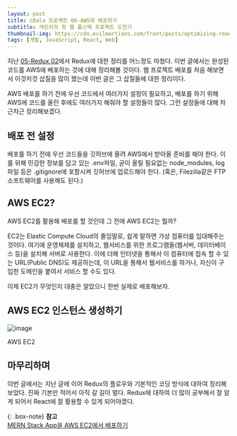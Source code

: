 ```yaml
---
layout: post
title: c0ala 프로젝트 06-AWS에 배포하기
subtitle: 개린이의 첫 웹 풀스택 프로젝트 도전기
thumbnail-img: https://cdn.evilmartians.com/front/posts/optimizing-react-virtual-dom-explained/cover-a1d5b40.png
tags: [개발, JavaScript, React, Web]
---
```


지난 [05-Redux 02](https://scw3812.github.io/2021-04-21-c0ala-project-05/)에서 Redux에 대한 정리를 어느정도 마쳤다.
이번 글에서는 완성된 코드를 AWS에 배포하는 것에 대해 정리해볼 것이다. 웹 프로젝트 배포를 처음 해보면서 이것저것 삽질을
많이 했는데 이번 글은 그 삽질들에 대한 정리이다.

AWS 배포를 하기 전에 우선 코드에서 여러가지 설정이 필요하고, 배포를 하기 위해 AWS에 코드를 올린 후에도 여러가지 해줘야 할
설정들이 많다. 그런 설정들에 대해 차근차근 정리해보겠다.

## 배포 전 설정

배포를 하기 전에 우선 코드들을 깃허브에 올려 AWS에서 받아올 준비를 해야 한다. 이를 위해 민감한 정보를 담고 있는 .env파일,
굳이 올릴 필요없는 node_modules, log 파일 등은 .gitignore에 포함시켜 깃허브에 업로드해야 한다. (혹은, Filezilla같은 
FTP 소프트웨어를 사용해도 된다.)

## AWS EC2?

AWS EC2를 활용해 배포를 할 것인데 그 전에 AWS EC2는 뭘까? 

EC2는 Elastic Compute Cloud의 줄임말로, 쉽게 말하면 가상 컴퓨터를 임대해주는 것이다. 여기에 운영체제를 설치하고, 
웹서비스를 위한 프로그램들(웹서버, 데이터베이스 등)을 설치해 서버로 사용한다. 이에 더해 인터넷을 통해서 이 컴퓨터에 
접속 할 수 있는 URL(Public DNS)도 제공하는데, 이 URL을 통해서 웹서비스를 하거나, 자신이 구입한 도메인을 붙여서 서비스 
할 수도 있다.

이제 EC2가 무엇인지 대충은 알았으니 한번 실제로 배포해보자.

## AWS EC2 인스턴스 생성하기

![image](https://user-images.githubusercontent.com/49465188/117574549-96aa3280-b118-11eb-97f4-11dabe0c91f4.png)

AWS EC2

## 마무리하며

이번 글에서는 지난 글에 이어 Redux의 플로우와 기본적인 코딩 방식에 대하여 정리해 보았다. 진짜 기본만 적어서 아직 갈 길이
멀다. Redux에 대하여 더 많이 공부해서 잘 알게 되어서 React에 잘 활용할 수 있게 되어야겠다.

{: .box-note}
**참고**    
[MERN Stack App을 AWS EC2에서 배포하기](https://www.youtube.com/watch?v=HtWgb_vbyvY)


